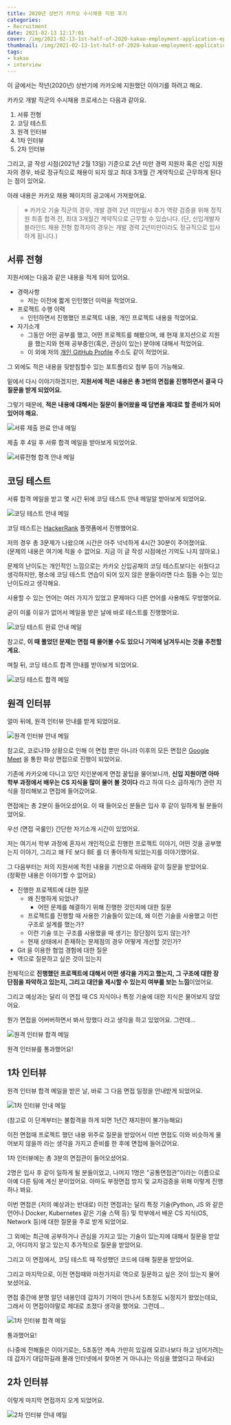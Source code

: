 ```yaml
---
title: 2020년 상반기 카카오 수시채용 지원 후기
categories:
- Recruitment
date: 2021-02-13 12:17:01
cover: /img/2021-02-13-1st-half-of-2020-kakao-employment-application-epilogue/thumbnail.png
thumbnail: /img/2021-02-13-1st-half-of-2020-kakao-employment-application-epilogue/thumbnail.png
tags:
- kakao
- interview
---
```


이 글에서는 작년(2020년) 상반기에 카카오에 지원했던 이야기를 하려고 해요.

<!-- more -->

카카오 개발 직군의 수시채용 프로세스는 다음과 같아요.

1. 서류 전형
2. 코딩 테스트
3. 원격 인터뷰
4. 1차 인터뷰
5. 2차 인터뷰

그리고, 글 작성 시점(2021년 2월 13일) 기준으로 2년 미만 경력 지원자 혹은 신입 지원자의 경우,
바로 정규직으로 채용이 되지 않고 최대 3개월 간 계약직으로 근무하게 된다는 점이 있어요.

아래 내용은 카카오 채용 페이지의 공고에서 가져왔어요.

> ※ 카카오 기술 직군의 경우, 개발 경력 2년 미만일시 추가 역량 검증을 위해 정직원 최종 합격 전, 최대 3개월간 계약직으로 근무할 수 있습니다.
> (단, 신입개발자 블라인드 채용 전형 합격자의 경우는 개발 경력 2년미만이라도 정규직으로 입사하게 됩니다.)

## 서류 전형

지원서에는 다음과 같은 내용을 적게 되어 있어요.

- 경력사항
    - 저는 이전에 짧게 인턴했던 이력을 적었어요.
- 프로젝트 수행 이력
    - 인턴하면서 진행했던 프로젝트 내용, 개인 프로젝트 내용을 적었어요.
- 자기소개
    - 그동안 어떤 공부를 했고, 어떤 프로젝트를 해봤으며, 왜 현재 포지션으로 지원을 했는지와 현재 공부중인(혹은, 관심이 있는) 분야에 대해서 적었어요.
    - 이 외에 저의 [개인 GitHub Profile](https://github.com/hoony9x) 주소도 같이 적었어요.
    
그 외에도 적은 내용을 뒷받침할수 있는 포트폴리오 첨부 등이 가능해요.

밑에서 다시 이야기하겠지만, **지원서에 적은 내용은 총 3번의 면접을 진행하면서 결국 다 질문을 받게 되었어요.**

그렇기 때문에, **적은 내용에 대해서는 질문이 들어왔을 때 답변을 제대로 할 준비가 되어 있어야 해요.**

![서류 제출 완료 안내 메일](/img/2021-02-13-1st-half-of-2020-kakao-employment-application-epilogue/document-submitted.png)

제출 후 4일 후 서류 합격 메일을 받아보게 되었어요.

![서류전형 합격 안내 메일](/img/2021-02-13-1st-half-of-2020-kakao-employment-application-epilogue/document-pass.png)

## 코딩 테스트

서류 합격 메일을 받고 몇 시간 뒤에 코딩 테스트 안내 메일알 받아보게 되었어요.

![코딩 테스트 안내 메일](/img/2021-02-13-1st-half-of-2020-kakao-employment-application-epilogue/coding_test_guide.png)

코딩 테스트는 [HackerRank](https://www.hackerrank.com/) 플랫폼에서 진행했어요.

저의 경우 총 3문제가 나왔으며 시간은 아주 넉넉하게 4시간 30분이 주어졌어요.  
(문제의 내용은 여기에 적을 수 없어요. 지금 이 글 작성 시점에선 기억도 나지 않아요.)

문제의 난이도는 개인적인 느낌으로는 카카오 신입공채의 코딩 테스트보다는 쉬웠다고 생각하지만, 평소에 코딩 테스트 연습이 되어 있지 않은 분들이라면 다소 힘들 수는 있는 난이도라고 생각해요.

사용할 수 있는 언어는 여러 가지가 있었고 문제마다 다른 언어를 사용해도 무방했어요.

굳이 미룰 이유가 없어서 메일을 받은 날에 바로 테스트를 진행했어요.

![코딩 테스트 완료 안내 메일](/img/2021-02-13-1st-half-of-2020-kakao-employment-application-epilogue/coding_test_finished.png)

참고로, **이 때 풀었던 문제는 면접 때 물어볼 수도 있으니 기억에 남겨두시는 것을 추천할게요.**

며칠 뒤, 코딩 테스트 합격 안내를 받아보게 되었어요.

![코딩 테스트 합격 메일](/img/2021-02-13-1st-half-of-2020-kakao-employment-application-epilogue/coding_test_pass.png)

## 원격 인터뷰

얼마 뒤에, 원격 인터뷰 안내를 받게 되었어요.

![원격 인터뷰 안내 메일](/img/2021-02-13-1st-half-of-2020-kakao-employment-application-epilogue/remote_interview_guide.png)

참고로, 코로나19 상황으로 인해 이 면접 뿐만 아니라 이후의 모든 면접은 [Google Meet](https://meet.google.com/) 을 통한 화상 면접으로 진행이 되었어요.

기존에 카카오에 다니고 있던 지인분에게 면접 꿀팁을 물어보니까, **신입 지원이면 아마 학부 과정에서 배우는 CS 지식을 많이 물어 볼 것이다** 라고 하여 다소 급하게(?) 관련 지식을 정리해보고 면접에 들어갔어요.

면접에는 총 2분이 들어오셨어요. 이 때 들어오신 분들은 입사 후 같이 일하게 될 분들이었어요.

우선 (면접 국룰인) 간단한 자기소개 시간이 있었어요.

저는 여기서 학부 과정에 혼자서 개인적으로 진행한 프로젝트 이야기, 어떤 것을 공부했는지 이야기, 그리고 왜 FE 보다 BE 를 더 좋아하게 되었는지를 이야기했어요.

그 다음부터는 저의 지원서에 적힌 내용을 기반으로 아래와 같이 질문을 받았어요.  
(정확한 내용은 이야기할 수 없어요)

- 진행한 프로젝트에 대한 질문
  - 왜 진행하게 되었나?
    - 어떤 문제를 해결하기 위해 진행한 것인지에 대한 질문
  - 프로젝트를 진행할 때 사용한 기술들이 있는데, 왜 이런 기술을 사용했고 이런 구조로 설계를 했는가?
  - 이런 기술 또는 구조를 사용했을 때 생기는 장단점이 있지 않는가?
  - 현재 상태에서 존재하는 문제점의 경우 어떻게 개선할 것인가?
- Git 을 이용한 협업 경험에 대한 질문
- 역으로 질문하고 싶은 것이 있는지

전체적으로 **진행했던 프로젝트에 대해서 어떤 생각을 가지고 했는지, 그 구조에 대한 장단점을 파악하고 있는지, 그리고 대안을 제시할 수 있는지 여부를 보는 느낌**이었어요.

그리고 예상과는 달리 이 면접 때 CS 지식이나 특정 기술에 대한 지식은 물어보지 않았어요.

뭔가 면접을 어버버하면서 봐서 망했다 라고 생각을 하고 있었어요. 그런데...

![원격 인터뷰 합격 메일](/img/2021-02-13-1st-half-of-2020-kakao-employment-application-epilogue/remote_interview_pass.png)

원격 인터뷰를 통과했어요!

## 1차 인터뷰

원격 인터뷰 합격 메일을 받은 날, 바로 그 다음 면접 일정을 안내받게 되었어요.

![1차 인터뷰 안내 메일](/img/2021-02-13-1st-half-of-2020-kakao-employment-application-epilogue/1st_interview_guide.png)

(참고로 이 단계부터는 불합격을 하게 되면 1년간 재지원이 불가능해요)

이전 면접때 프로젝트 했던 내용 위주로 질문을 받았어서 이번 면접도 이와 비슷하게 물어보지 않을까 라는 생각을 가지고 준비를 한 후에 면접에 들어갔어요.

1차 인터뷰에는 총 3분의 면접관이 들어오셨어요.

2명은 입사 후 같이 일하게 될 분들이었고, 나머지 1명은 "공통면접관"이라는 이름으로 아예 다른 팀에 계신 분이었어요. 아마도 부정면접 방지 및 교차검증을 위해 이렇게 진행하나 봐요.

이번 면접은 (저의 예상과는 반대로) 이전 면접과는 달리 특정 기술(Python, JS 와 같은 언어나 Docker, Kubernetes 같은 기술 스택 등) 및 학부에서 배운 CS 지식(OS, Network 등)에 대한 질문을 주로 받게 되었어요.

그 외에는 최근에 공부하거나 관심을 가지고 있는 기술이 있는지에 대해서 질문을 받았고, 어디까지 알고 있는지 추가적으로 질문을 받았어요.

그리고 이 면접에서, 코딩 테스트 때 작성했던 코드에 대해 질문을 받았어요.

그리고 마지막으로, 이전 면접때와 마찬가지로 역으로 질문하고 싶은 것이 있는지 물어보셨어요.

면접 중간에 분명 알던 내용인데 갑자기 기억이 안나서 5초정도 뇌정지가 왔었는데요, 그래서 이 면접이야말로 제대로 조졌다 생각을 했어요. 그런데...

![1차 인터뷰 합격 메일](/img/2021-02-13-1st-half-of-2020-kakao-employment-application-epilogue/1st_interview_pass.png)

통과했어요!

(나중에 전해들은 이야기로는, 5초동안 계속 가만히 있길래 모르나보다 하고 넘어가려는데 갑자기 대답하길래 몰래 인터넷에서 찾아본 거 아니냐는 의심을 했었다고 하네요)

## 2차 인터뷰

이렇게 마지막 면접까지 오게 되었어요.

![2차 인터뷰 안내 메일](/img/2021-02-13-1st-half-of-2020-kakao-employment-application-epilogue/2nd_interview_guide.png)

